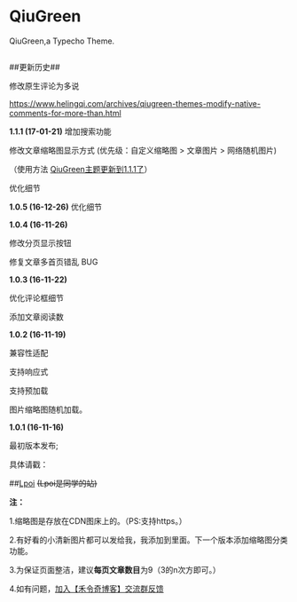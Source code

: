 # QiuGreen
QiuGreen,a Typecho Theme.

<img src="https://raw.githubusercontent.com/Hegreen/QiuGreen/master/screenshot.png" alt="">

##更新历史##

修改原生评论为多说

https://www.helingqi.com/archives/qiugreen-themes-modify-native-comments-for-more-than.html


**1.1.1 (17-01-21)**
增加搜索功能

修改文章缩略图显示方式 (优先级：自定义缩略图 > 文章图片 > 网络随机图片) 

（使用方法 [QiuGreen主题更新到1.1.1了][2]）

优化细节


**1.0.5 (16-12-26)**
优化细节


**1.0.4 (16-11-26)**

修改分页显示按钮

修复文章多首页错乱 BUG


**1.0.3 (16-11-22)**

优化评论框细节

添加文章阅读数


**1.0.2 (16-11-19)**


兼容性适配

支持响应式

支持预加载

图片缩略图随机加载。

**1.0.1 (16-11-16)**

最初版本发布;


具体请戳：

##[Lpoi][3] 
<del>(Lpoi是同学的站)</del>



**注：**

1.缩略图是存放在CDN图床上的。（PS:支持https。）

2.有好看的小清新图片都可以发给我，我添加到里面。下一个版本添加缩略图分类功能。

3.为保证页面整洁，建议**每页文章数目**为9（3的n次方即可。）

4.如有问题，<a href="https://jq.qq.com/?_wv=1027&k=42u2e6P" target="_blank">加入【禾令奇博客】交流群反馈</a>


  [1]: https://cdn.helingqi.com/images/2016/11/4116976341.jpg
  [2]: https://www.helingqi.com/archives/2017/01/21/qiugreen-theme-update-to-111.html
  [3]: https://www.lpoi.me
  [4]: https://cdn.helingqi.com/expression/paopao/%E5%93%88%E5%93%88.png
